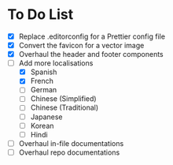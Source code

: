 # To Do List

- [x] Replace .editorconfig for a Prettier config file
- [x] Convert the favicon for a vector image
- [x] Overhaul the header and footer components
- [ ] Add more localisations
  - [x] Spanish
  - [x] French
  - [ ] German
  - [ ] Chinese (Simplified)
  - [ ] Chinese (Traditional)
  - [ ] Japanese
  - [ ] Korean
  - [ ] Hindi
- [ ] Overhaul in-file documentations
- [ ] Overhaul repo documentations
